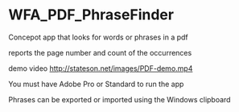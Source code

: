 # WFA_PDF_PhraseFinder
Concepot app that looks for words or phrases in a pdf

reports the page number and count of the occurrences

demo video http://stateson.net/images/PDF-demo.mp4

You must have Adobe Pro or Standard to run the app

Phrases can be exported or imported using the Windows clipboard
